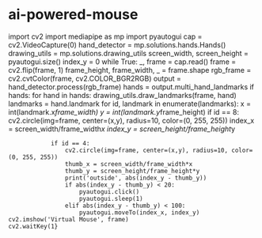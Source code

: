 # ai-powered-mouse
import cv2
import mediapipe as mp
import pyautogui
cap = cv2.VideoCapture(0)
hand_detector = mp.solutions.hands.Hands()
drawing_utils = mp.solutions.drawing_utils
screen_width, screen_height = pyautogui.size()
index_y = 0
while True:
    _, frame = cap.read()
    frame = cv2.flip(frame, 1)
    frame_height, frame_width, _ = frame.shape
    rgb_frame = cv2.cvtColor(frame, cv2.COLOR_BGR2RGB)
    output = hand_detector.process(rgb_frame)
    hands = output.multi_hand_landmarks
    if hands:
        for hand in hands:
            drawing_utils.draw_landmarks(frame, hand)
            landmarks = hand.landmark
            for id, landmark in enumerate(landmarks):
                x = int(landmark.x*frame_width)
                y = int(landmark.y*frame_height)
                if id == 8:
                    cv2.circle(img=frame, center=(x,y), radius=10, color=(0, 255, 255))
                    index_x = screen_width/frame_width*x
                    index_y = screen_height/frame_height*y

                if id == 4:
                    cv2.circle(img=frame, center=(x,y), radius=10, color=(0, 255, 255))
                    thumb_x = screen_width/frame_width*x
                    thumb_y = screen_height/frame_height*y
                    print('outside', abs(index_y - thumb_y))
                    if abs(index_y - thumb_y) < 20:
                        pyautogui.click()
                        pyautogui.sleep(1)
                    elif abs(index_y - thumb_y) < 100:
                        pyautogui.moveTo(index_x, index_y)
    cv2.imshow('Virtual Mouse', frame)
    cv2.waitKey(1}
